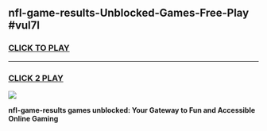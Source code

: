 
## nfl-game-results-Unblocked-Games-Free-Play #vul7l
<h3>
<a href="https://us.freeplayer.one?title=nfl-game-results&ref=9M">CLICK TO PLAY</a></h3>
<hr>

<h3>
<a href="https://us.freeplayer.one?title=nfl-game-results&ref=9M">CLICK 2 PLAY</a>
  
</h3>

<a href="https://us.freeplayer.one?title=nfl-game-results&ref=9M"><img src="https://clearcache.store/games.png"></a>


**nfl-game-results games unblocked: Your Gateway to Fun and Accessible Online Gaming**
